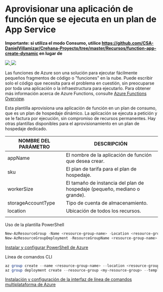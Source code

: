 # Aprovisionar una aplicación de función que se ejecuta en un plan de App Service

**Importante: si utiliza el modo Consumo, utilice https://github.com/CSA-DanielVillamizar/Crehana-Proyecto/tree/master/Recursos/function-app-create-dynamic en lugar de**

<a href="https://portal.azure.com/#create/Microsoft.Template/uri/https%3A%2F%2Fraw.githubusercontent.com%2Fazure%2Fazure-quickstart-templates%2Fmaster%2F101-function-app-create-dedicated%2Fazuredeploy.json" target="_blank">
    <img src="http://azuredeploy.net/deploybutton.png"/>
</a>
<a href="http://armviz.io/#/?load=https%3A%2F%2Fraw.githubusercontent.com%2FAzure%2Fazure-quickstart-templates%2Fmaster%2F101-function-app-create-dedicated%2Fazuredeploy.json" target="_blank">
    <img src="http://armviz.io/visualizebutton.png"/>
</a>

Las funciones de Azure son una solución para ejecutar fácilmente pequeños fragmentos de código o "funciones" en la nube. Puede escribir solo el código que necesita para el problema en cuestión, sin preocuparse por toda una aplicación o la infraestructura para ejecutarlo. Para obtener más información acerca de Azure Functions, consulte [Azure Functions Overview](https://docs.microsoft.com/es-es/azure/azure-functions/functions-overview).


Esta plantilla aprovisiona una aplicación de función en un plan de consumo, que es un plan de hospedaje dinámico. La aplicación se ejecuta a petición y se le factura por ejecución, sin compromiso de recursos permanentes. Hay otras plantillas disponibles para el aprovisionamiento en un plan de hospedaje dedicado.


| NOMBRE DEL PARÁMETRO | DESCRIPCIÓN |
|  -- | -- |
| appName | El nombre de la aplicación de función que desea crear.|
| sku | El plan de tarifa para el plan de hospedaje. |
| workerSize | El tamaño de instancia del plan de hospedaje (pequeño, mediano o grande).|
| storageAccountType | Tipo de cuenta de almacenamiento. |
| location| Ubicación de todos los recursos. |
| | |


Uso de la plantilla
PowerShell

```PowerShell
New-AzResourceGroup -Name <resource-group-name> -Location <resource-group-location> #use this command when you need to create a new resource group for your deployment
New-AzResourceGroupDeployment -ResourceGroupName <resource-group-name> -TemplateUri https://raw.githubusercontent.com/CSA-DanielVillamizar/Crehana-Proyecto/master/Recursos/function-app-create-dedicated/azuredeploy.json
```

[Instalar y configurar PowerShell de Azure](https://docs.microsoft.com/es-mx/powershell/azure/?view=azps-3.8.0)

Línea de comandos CLI

```PowerShell
az group create --name <resource-group-name> --location <resource-group-location> #use this command when you need to create a new resource group for your deployment
az group deployment create --resource-group <my-resource-group> --template-uri https://raw.githubusercontent.com/CSA-DanielVillamizar/Crehana-Proyecto/master/Recursos/function-app-create-dedicated/azuredeploy.json
```

[Instalación y configuración de la interfaz de línea de comandos multiplataforma de Azure](https://docs.microsoft.com/es-mx/cli/azure/install-azure-cli)

